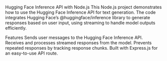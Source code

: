 Hugging Face Inference API with Node.js
This Node.js project demonstrates how to use the Hugging Face Inference API for text generation. The code integrates Hugging Face’s @huggingface/inference library to generate responses based on user input, using streaming to handle model outputs efficiently.

Features
Sends user messages to the Hugging Face Inference API.
Receives and processes streamed responses from the model.
Prevents repeated responses by tracking response chunks.
Built with Express.js for an easy-to-use API route.
